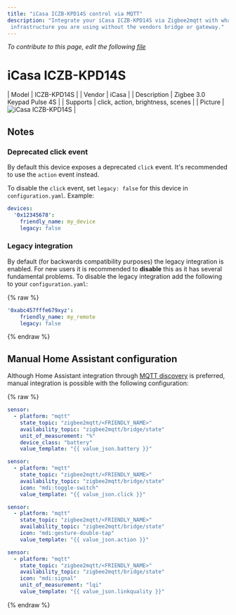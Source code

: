 ```yaml
---
title: "iCasa ICZB-KPD14S control via MQTT"
description: "Integrate your iCasa ICZB-KPD14S via Zigbee2mqtt with whatever smart home
 infrastructure you are using without the vendors bridge or gateway."
---
```


*To contribute to this page, edit the following
[file](https://github.com/Koenkk/zigbee2mqtt.io/blob/master/docs/devices/ICZB-KPD14S.md)*

# iCasa ICZB-KPD14S

| Model | ICZB-KPD14S  |
| Vendor  | iCasa  |
| Description | Zigbee 3.0 Keypad Pulse 4S |
| Supports | click, action, brightness, scenes |
| Picture | ![iCasa ICZB-KPD14S](../images/devices/ICZB-KPD14S.jpg) |

## Notes


### Deprecated click event
By default this device exposes a deprecated `click` event. It's recommended to use the `action` event instead.

To disable the `click` event, set `legacy: false` for this device in `configuration.yaml`. Example:

```yaml
devices:
  '0x12345678':
    friendly_name: my_device
    legacy: false
```


### Legacy integration
By default (for backwards compatibility purposes) the legacy integration is enabled.
For new users it is recommended to **disable** this as it has several fundamental problems.
To disable the legacy integration add the following to your `configuration.yaml`:

{% raw %}
```yaml
'0xabc457fffe679xyz':
    friendly_name: my_remote
    legacy: false
```
{% endraw %}


## Manual Home Assistant configuration
Although Home Assistant integration through [MQTT discovery](../integration/home_assistant) is preferred,
manual integration is possible with the following configuration:


{% raw %}
```yaml
sensor:
  - platform: "mqtt"
    state_topic: "zigbee2mqtt/<FRIENDLY_NAME>"
    availability_topic: "zigbee2mqtt/bridge/state"
    unit_of_measurement: "%"
    device_class: "battery"
    value_template: "{{ value_json.battery }}"

sensor:
  - platform: "mqtt"
    state_topic: "zigbee2mqtt/<FRIENDLY_NAME>"
    availability_topic: "zigbee2mqtt/bridge/state"
    icon: "mdi:toggle-switch"
    value_template: "{{ value_json.click }}"

sensor:
  - platform: "mqtt"
    state_topic: "zigbee2mqtt/<FRIENDLY_NAME>"
    availability_topic: "zigbee2mqtt/bridge/state"
    icon: "mdi:gesture-double-tap"
    value_template: "{{ value_json.action }}"

sensor:
  - platform: "mqtt"
    state_topic: "zigbee2mqtt/<FRIENDLY_NAME>"
    availability_topic: "zigbee2mqtt/bridge/state"
    icon: "mdi:signal"
    unit_of_measurement: "lqi"
    value_template: "{{ value_json.linkquality }}"
```
{% endraw %}


